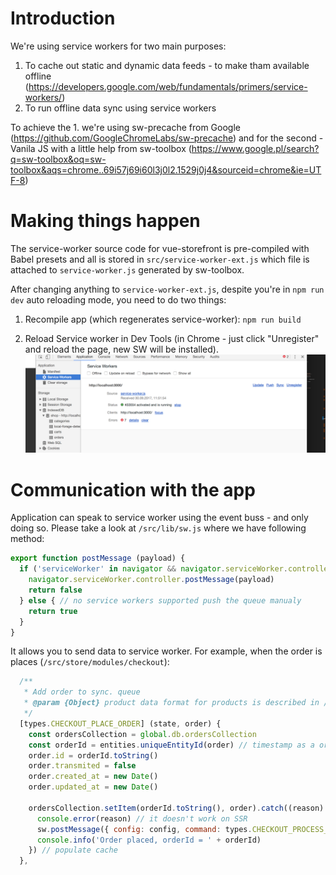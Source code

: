 # Introduction

We're using service workers for two main purposes:
1. To cache out static and dynamic data feeds - to make tham available offline (https://developers.google.com/web/fundamentals/primers/service-workers/)
2. To run offline data sync using service workers

To achieve the 1. we're using sw-precache from Google (https://github.com/GoogleChromeLabs/sw-precache) and for the second - Vanila JS with a little help from sw-toolbox (https://www.google.pl/search?q=sw-toolbox&oq=sw-toolbox&aqs=chrome..69i57j69i60l3j0l2.1529j0j4&sourceid=chrome&ie=UTF-8)

# Making things happen

The service-worker source code for vue-storefront is pre-compiled with Babel presets and all is stored in `src/service-worker-ext.js` which file is attached to `service-worker.js` generated by sw-toolbox.

After changing anything to `service-worker-ext.js`, despite you're in `npm run dev` auto reloading mode, you need to do two things:

1. Recompile app (which regenerates service-worker):
`npm run build`

2. Reload Service worker in Dev Tools (in Chrome - just click "Unregister" and reload the page, new SW will be installed).
![How to work with service-workers in Chrome](chrome-dev-console.png)


# Communication with the app

Application can speak to service worker using the event buss - and only doing so. Please take a look at `/src/lib/sw.js` where we have following method:

```js
export function postMessage (payload) {
  if ('serviceWorker' in navigator && navigator.serviceWorker.controller) { // check if it's properly installed
    navigator.serviceWorker.controller.postMessage(payload)
    return false
  } else { // no service workers supported push the queue manualy
    return true
  }
}
```

It allows you to send data to service worker. For example, when the order is places (`/src/store/modules/checkout`):

```js
  /**
   * Add order to sync. queue
   * @param {Object} product data format for products is described in /doc/ElasticSearch data formats.md
   */
  [types.CHECKOUT_PLACE_ORDER] (state, order) {
    const ordersCollection = global.db.ordersCollection
    const orderId = entities.uniqueEntityId(order) // timestamp as a order id is not the best we can do but it's enough
    order.id = orderId.toString()
    order.transmited = false
    order.created_at = new Date()
    order.updated_at = new Date()

    ordersCollection.setItem(orderId.toString(), order).catch((reason) => {
      console.error(reason) // it doesn't work on SSR
      sw.postMessage({ config: config, command: types.CHECKOUT_PROCESS_QUEUE }) // process checkout queue
      console.info('Order placed, orderId = ' + orderId)
    }) // populate cache
  },

```
